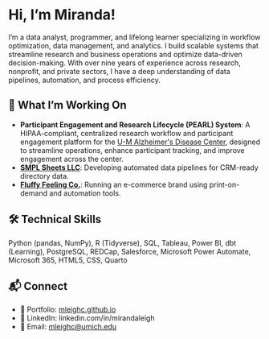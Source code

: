 # Hi, I’m Miranda!
I’m a data analyst, programmer, and lifelong learner specializing in workflow optimization, data management, and analytics. I build scalable systems that streamline research and business operations and optimize data-driven decision-making. With over nine years of experience across research, nonprofit, and private sectors, I have a deep understanding of data pipelines, automation, and process efficiency.

## 🔧 What I’m Working On
- **Participant Engagement and Research Lifecycle (PEARL) System**: A HIPAA-compliant, centralized research workflow and participant engagement platform for the [U-M Alzheimer's Disease Center](https://medresearch.umich.edu/labs-departments/centers/madc/about), designed to streamline operations, enhance participant tracking, and improve engagement across the center.
- **[SMPL Sheets LLC](https://www.smplsheets.com/)**: Developing automated data pipelines for CRM-ready directory data.
- **[Fluffy Feeling Co.](https://fluffyfeelingco.etsy.com)**: Running an e-commerce brand using print-on-demand and automation tools.

## 🛠 Technical Skills
Python (pandas, NumPy), R (Tidyverse), SQL, Tableau, Power BI, dbt (Learning), PostgreSQL, REDCap, Salesforce, Microsoft Power Automate, Microsoft 365, HTML5, CSS, Quarto

## 📬 Connect
- 🔗 Portfolio: [mleighc.github.io](https://mleighc.github.io/)
- 💼 LinkedIn: linkedin.com/in/mirandaleigh
- 📧 Email: mleighc@umich.edu
